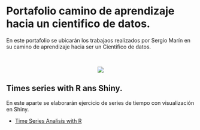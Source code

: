 # Portafolio camino de aprendizaje hacia un cientifico de datos.

En este portafolio se ubicarán los trabajaos realizados por Sergio Marín en su camino de aprendizaje hacia ser un Cientifico de datos.

<br/>
<p align="center">
  <img src="https://i.imgur.com/MUuv4l5.jpg">
<br/>
  
## Times series with R ans Shiny.

</p>

En este aparte se elaborarán ejercicio de series de tiempo con visualización en Shiny.

 - [Time Series Analisis with R](https://github.com/samp891216/Portafolio-SERGIO-MARIN/blob/master/Time%20Series/App%20V2%20-%2028092017.R)


